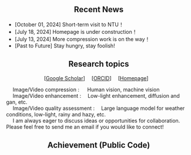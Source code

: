 ## <div align="center"> Recent News</div>
- [October 01, 2024] Short-term visit to NTU！
- [July 18, 2024] Homepage is under construction！
- [July 13, 2024] More compression work is on the way！
- [Past to Future] Stay hungry, stay foolish! 


## <div align="center">Research topics</div>

<div align="center">
  
[[Google Scholar](https://scholar.google.com/citations?user=IhyTEDkAAAAJ&hl=zh-CN)]&emsp; [[ORCID](https://orcid.org/0000-0001-7608-7913)]&emsp; [[Homepage]()]&emsp;<br> 

</div>

&emsp; Image/Video compression : &emsp; Human vision, machine vision<br>
&emsp; Image/Video enhancement :&emsp; Low-light enhancement, diffusion and gan, etc.<br>
&emsp; Image/Video quality assessment :&emsp; Large language model for weather conditions, low-light, rainy and hazy, etc. <br>
&emsp; I am always eager to discuss ideas or opportunities for collaboration. Please feel free to send me an email if you would like to connect! &emsp;<be>




## <div align="center">Achievement (Public Code)</div>


